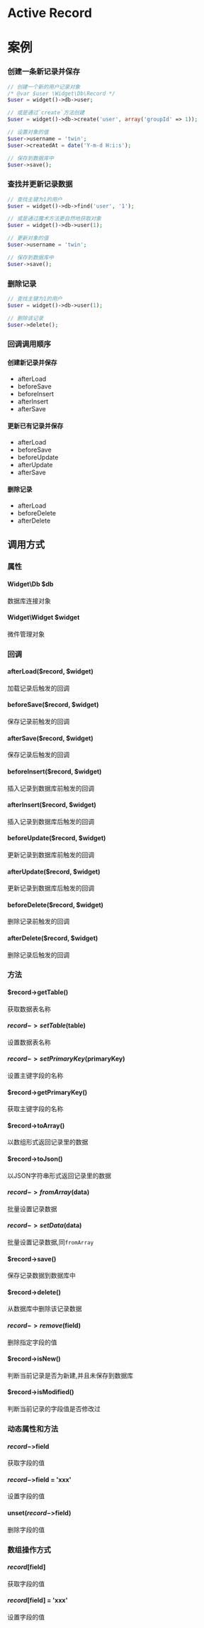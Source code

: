 Active Record
=============


案例
====

### 创建一条新记录并保存

```php
// 创建一个新的用户记录对象
/* @var $user \Widget\Db\Record */
$user = widget()->db->user;

// 或是通过`create`方法创建
$user = widget()->db->create('user', array('groupId' => 1));

// 设置对象的值
$user->username = 'twin';
$user->createdAt = date('Y-m-d H:i:s');

// 保存到数据库中
$user->save();
```

### 查找并更新记录数据

```php
// 查找主键为1的用户
$user = widget()->db->find('user', '1');

// 或是通过魔术方法更自然地获取对象
$user = widget()->db->user(1);

// 更新对象的值
$user->username = 'twin';

// 保存到数据库中 
$user->save();
```

### 删除记录

```php
// 查找主键为1的用户
$user = widget()->db->user(1);

// 删除该记录
$user->delete();
```

### 回调调用顺序

#### 创建新记录并保存

* afterLoad
* beforeSave
* beforeInsert
* afterInsert
* afterSave

#### 更新已有记录并保存

* afterLoad
* beforeSave
* beforeUpdate
* afterUpdate
* afterSave

#### 删除记录

* afterLoad
* beforeDelete
* afterDelete

调用方式
--------

### 属性

#### Widget\Db $db
数据库连接对象

#### Widget\Widget $widget
微件管理对象

### 回调

#### afterLoad($record, $widget)
加载记录后触发的回调

#### beforeSave($record, $widget)
保存记录前触发的回调

#### afterSave($record, $widget)
保存记录后触发的回调

#### beforeInsert($record, $widget)
插入记录到数据库前触发的回调

#### afterInsert($record, $widget)
插入记录到数据库后触发的回调

#### beforeUpdate($record, $widget)
更新记录到数据库前触发的回调

#### afterUpdate($record, $widget)
更新记录到数据库后触发的回调

#### beforeDelete($record, $widget)
删除记录前触发的回调

#### afterDelete($record, $widget)
删除记录后触发的回调

### 方法

#### $record->getTable()
获取数据表名称

#### $record->setTable($table)
设置数据表名称

#### $record->setPrimaryKey($primaryKey)
设置主键字段的名称

#### $record->getPrimaryKey()
获取主键字段的名称

#### $record->toArray()
以数组形式返回记录里的数据

#### $record->toJson()
以JSON字符串形式返回记录里的数据

#### $record->fromArray($data)
批量设置记录数据

#### $record->setData($data)
批量设置记录数据,同`fromArray`

#### $record->save()
保存记录数据到数据库中

#### $record->delete()
从数据库中删除该记录数据

#### $record->remove($field)
删除指定字段的值

#### $record->isNew()
判断当前记录是否为新建,并且未保存到数据库

#### $record->isModified()
判断当前记录的字段值是否修改过

### 动态属性和方法

#### $record->$field
获取字段的值

#### $record->$field = 'xxx'
设置字段的值

#### unset($record->$field)
删除字段的值

### 数组操作方式

#### $record[$field]
获取字段的值

#### $record[$field] = 'xxx'
设置字段的值